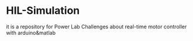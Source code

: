 # HIL-Simulation
it is a repository for Power Lab Challenges about real-time motor controller with arduino&amp;matlab 
